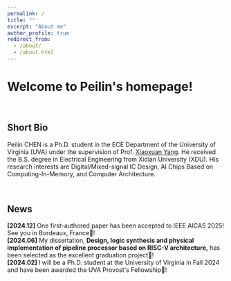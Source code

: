 ```yaml
---
permalink: /
title: ""
excerpt: "About me"
author_profile: true
redirect_from: 
  - /about/
  - /about.html
---
```


# Welcome to Peilin's homepage!

&emsp;

## Short Bio

Peilin CHEN is a Ph.D. student in the ECE Department of the University of Virginia (UVA) under the supervision of Prof. [Xiaoxuan Yang](https://xiaoxuan-yang.github.io/index.html). He received the B.S. degree in Electrical Engineering from Xidian University (XDU). His research interests are Digital/Mixed-signal IC Design, AI Chips Based on Computing-In-Memory, and Computer Architecture.

&emsp;

## News

**[2024.12]** One first-authored paper has been accepted to IEEE AICAS 2025! See you in Bordeaux, France🎉! \
**[2024.06]** My dissertation, **Design, logic synthesis and physical implementation of pipeline processor based on RISC-V architecture,** has been selected as the excellent graduation project🎉! \
**[2024.02]** I will be a Ph.D. student at the University of Virginia in Fall 2024 and have been awarded the UVA Provost's Fellowship🎉!
<br/><br/>
<div id="map-container" style="display: flex; justify-content: center; align-items: center;">
    <div id="map-content" style="width: 450px;">
        <script type="text/javascript" id="clustrmaps" src="//clustrmaps.com/map_v2.js?d=d6TpbDkm30MhQxBEAnFmYRgisF6BV0T-GlVSiA0GfDY&cl=ffffff&w=a"></script>
    </div>
</div>






